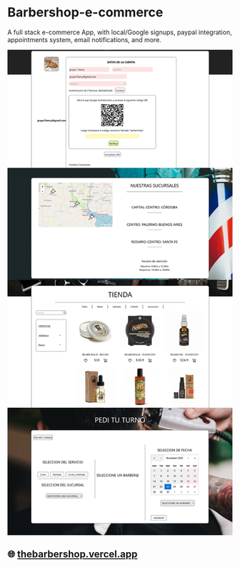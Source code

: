 # Barbershop-e-commerce
A full stack e-commerce App, with local/Google signups, paypal integration, appointments system, email notifications, and more.

<a href="https://github.com/gon2santos/Barbershop-e-commerce">
  <img align="center" src="https://github.com/gon2santos/gon2santos/blob/main/assets/Screenshot_2022-11-23_074858.png" />
</a>
<a href="https://github.com/gon2santos/Barbershop-e-commerce">
  <img align="center" src="https://github.com/gon2santos/gon2santos/blob/main/assets/Screenshot_2022-11-23_074742.png" />
</a>
<a href="https://github.com/gon2santos/Barbershop-e-commerce">
  <img align="center" src="https://github.com/gon2santos/gon2santos/blob/main/assets/Screenshot_2022-11-23_074646.png" />
</a>
<a href="https://github.com/gon2santos/Barbershop-e-commerce">
  <img align="center" src="https://github.com/gon2santos/gon2santos/blob/main/assets/Screenshot_2022-11-23_074553.png" />
</a>

## 🌐 [thebarbershop.vercel.app](https://thebarbershop.vercel.app)
